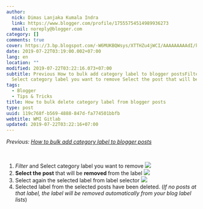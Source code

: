 ```yaml
---
author:
  nick: Dimas Lanjaka Kumala Indra
  link: https://www.blogger.com/profile/17555754514989936273
  email: noreply@blogger.com
category: []
comments: true
cover: https://3.bp.blogspot.com/-W6MUKBQWsys/XTTHZu4jWCI/AAAAAAAAAdI/kShJnPPkBgIWriKW2AAXvnH41q4-R2DhQCLcBGAs/s1600/Screenshot_4.png
date: 2019-07-22T03:19:00.002+07:00
lang: en
location: ""
modified: 2019-07-22T03:22:16.073+07:00
subtitle: Previous How to bulk add category label to blogger postsFilter and
  Select category label you want to remove Select the post that will be
tags:
  - Blogger
  - Tips & Tricks
title: How to bulk delete category label from blogger posts
type: post
uuid: 119c768f-b569-4888-847d-fa774501bbfb
webtitle: WMI Gitlab
updated: 2019-07-22T03:22:16+07:00
---
```


<div dir="ltr" trbidi="on"><p><i>Previous: <a href="https://blog.akarmas.com/2019/07/how-to-bulk-add-posts-category-label.html" rel="noopener noreferer nofollow">How to bulk add category label to blogger posts</a></i></p><br><ol><li><i>Filter</i> and Select category label you want to remove <a href="https://3.bp.blogspot.com/-W6MUKBQWsys/XTTHZu4jWCI/AAAAAAAAAdI/kShJnPPkBgIWriKW2AAXvnH41q4-R2DhQCLcBGAs/s1600/Screenshot_4.png" imageanchor="1" rel="noopener noreferer nofollow"><img border="0" src="https://3.bp.blogspot.com/-W6MUKBQWsys/XTTHZu4jWCI/AAAAAAAAAdI/kShJnPPkBgIWriKW2AAXvnH41q4-R2DhQCLcBGAs/s1600/Screenshot_4.png" data-original-width="1363" data-original-height="595"></a></li><li><b>Select the post</b> that will be <b>removed </b>from the label <img border="0" src="https://3.bp.blogspot.com/-43zGiVgY4Fk/XTTHOVXzg_I/AAAAAAAAAdE/mo_hABpl43YcelluUTcohR6K_oFTWEp9wCLcBGAs/s1600/Screenshot_5.png"></li><li>Select again the selected label from label selector <img border="0" src="https://2.bp.blogspot.com/-hwB2UcHi24w/XTTIWXqs4YI/AAAAAAAAAdk/UtOgg6ikCQ0LVaePFIq6vuDnEJj4flrugCLcBGAs/s1600/Screenshot_6.png" data-original-width="1351" data-original-height="622"></li><li>Selected label from the selected posts have been deleted. (<i>If no posts at that label, the label will be removed automatically from your blog label lists</i>)</li></ol></div>